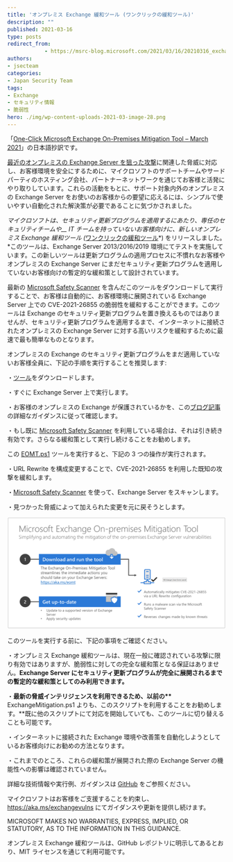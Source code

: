 ```yaml
---
title: 'オンプレミス Exchange 緩和ツール (ワンクリックの緩和ツール)'
description: ""
published: 2021-03-16
type: posts
redirect_from:
            - https://msrc-blog.microsoft.com/2021/03/16/20210316_exchangeoob_mitigationtool/
authors:
- jsecteam
categories:
- Japan Security Team
tags:
- Exchange
- セキュリティ情報
- 脆弱性
hero: ./img/wp-content-uploads-2021-03-image-28.png
---
```

「[One-Click Microsoft Exchange On-Premises Mitigation Tool – March 2021](https://msrc-blog.microsoft.com/2021/03/15/one-click-microsoft-exchange-on-premises-mitigation-tool-march-2021/)」の日本語抄訳です。

[最近のオンプレミスの Exchange Server を狙った攻撃](https://www.microsoft.com/security/blog/2021/03/12/protecting-on-premises-exchange-servers-against-recent-attacks/)に関連した脅威に対応し、お客様環境を安全にするために、マイクロソフトのサポートチームやサードパーティのホスティング会社、パートナーネットワークを通じてお客様と活発にやり取りしています。これらの活動をもとに、サポート対象内外のオンプレミスの Exchange Server をお使いのお客様からの要望に応えるには、シンプルで使いやすい自動化された解決策が必要であることに気づかされました。

_マイクロソフトは、セキュリティ更新プログラムを適用するにあたり、専任のセキュリティチームや\_\_ IT チームを持っていないお客様向けに、新しいオンプレミス Exchange 緩和ツール (_[ワンクリックの緩和ツール](https://aka.ms/eomt)*) をリリースしました。*このツールは、Exchange Server 2013/2016/2019 環境にてテストを実施しています。この新しいツールは更新プログラムの適用プロセスに不慣れなお客様やオンプレミスの Exchange Server にまだセキュリティ更新プログラムを適用していないお客様向けの暫定的な緩和策として設計されています。

最新の [Microsoft Safety Scanner](https://docs.microsoft.com/en-us/windows/security/threat-protection/intelligence/safety-scanner-download) を含んだこのツールをダウンロードして実行することで、お客様は自動的に、お客様環境に展開されている Exchange Server 上での CVE-2021-26855 の脆弱性を緩和することができます。このツールは Exchange のセキュリティ更新プログラムを置き換えるものではありませんが、セキュリティ更新プログラムを適用するまで、インターネットに接続されたオンプレミスの Exchange Server に対する高いリスクを緩和するために最速で最も簡単なものとなります。

オンプレミスの Exchange のセキュリティ更新プログラムをまだ適用していないお客様全員に、下記の手順を実行することを推奨します:

・[ツール](https://aka.ms/eomt)をダウンロードします。

・すぐに Exchange Server 上で実行します。

・お客様のオンプレミスの Exchange が保護されているかを、この[ブログ記事](https://msrc-blog.microsoft.com/2021/03/02/20210303_exchangeoob/)の詳細なガイダンスに従って確認します。

・もし既に [Microsoft Safety Scanner](https://docs.microsoft.com/en-us/windows/security/threat-protection/intelligence/safety-scanner-download) を利用している場合は、それは引き続き有効です。さらなる緩和策として実行し続けることをお勧めします。

この [EOMT.ps1](https://aka.ms/eomt) ツールを実行すると、下記の 3 つの操作が実行されます。

・URL Rewrite を構成変更することで、CVE-2021-26855 を利用した既知の攻撃を緩和します。

・[Microsoft Safety Scanner](https://docs.microsoft.com/en-us/windows/security/threat-protection/intelligence/safety-scanner-download) を使って、Exchange Server をスキャンします。

・見つかった脅威によって加えられた変更を元に戻そうとします。

![](./img/wp-content-uploads-2021-03-image-28.png)

このツールを実行する前に、下記の事項をご確認ください。

・オンプレミス Exchange 緩和ツールは、現在一般に確認されている攻撃に限り有効ではありますが、脆弱性に対しての完全な緩和策となる保証はありません。**Exchange Server にセキュリティ更新プログラムが完全に展開されるまでの暫定的な緩和策としてのみ利用できます。**

・**最新の脅威インテリジェンスを利用できるため、以前の\*\*** ExchangeMitigation.ps1 よりも、このスクリプトを利用することをお勧めします。\*\*既に他のスクリプトにて対応を開始していても、このツールに切り替えることも可能です。

・インターネットに接続された Exchange 環境や改善策を自動化しようとしているお客様向けにお勧めの方法となります。

・これまでのところ、これらの緩和策が展開された際の Exchange Server の機能性への影響は確認されていません。

詳細な技術情報や実行例、ガイダンスは [GitHub](https://github.com/microsoft/CSS-Exchange/blob/main/Security/) をご参照ください。

マイクロソフトはお客様をご支援することを約束し、<https://aka.ms/exchangevulns> にてガイダンスや更新を提供し続けます。

MICROSOFT MAKES NO WARRANTIES, EXPRESS, IMPLIED, OR STATUTORY, AS TO THE INFORMATION IN THIS GUIDANCE.

オンプレミス Exchange 緩和ツールは、GitHub レポジトリに明示してあるとおり、MIT ライセンスを通じて利用可能です。
